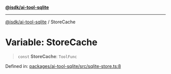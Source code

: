 [**@isdk/ai-tool-sqlite**](../README.md)

***

[@isdk/ai-tool-sqlite](../globals.md) / StoreCache

# Variable: StoreCache

> `const` **StoreCache**: `ToolFunc`

Defined in: [packages/ai-tool-sqlite/src/sqlite-store.ts:8](https://github.com/isdk/ai-tool-sqlite.js/blob/2612c0f07c82f262b21974517f076857ce8fe2da/src/sqlite-store.ts#L8)
